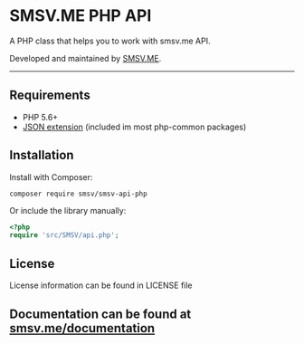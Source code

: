 # SMSV.ME PHP API

A PHP class that helps you to work with smsv.me API.

Developed and maintained by [SMSV.ME](https://smsv.me/).

---

## Requirements

- PHP 5.6+
- [JSON extension](https://secure.php.net/manual/en/book.json.php) (included im most php-common packages)


## Installation

Install with Composer:

```
composer require smsv/smsv-api-php
```

Or include the library manually:

```php
<?php
require 'src/SMSV/api.php';
```


## License

License information can be found in LICENSE file

## Documentation can be found at [smsv.me/documentation](https://smsv.me/documentation/)
